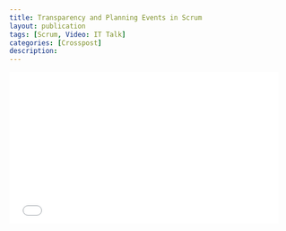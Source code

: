 ```yaml
---
title: Transparency and Planning Events in Scrum
layout: publication
tags: [Scrum, Video: IT Talk]
categories: [Crosspost]
description:
---
```


<iframe allowfullscreen="" frameborder="0" height="270" width="480" src="//www.youtube.com/embed/GiStryfISF0"></iframe>
